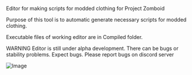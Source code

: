 Editor for making scripts for modded clothing for Project Zomboid

Purpose of this tool is to automatic generate necessary scripts for modded clothing.


Executable files of working editor are in Compiled folder.


WARNING
Editor is still under alpha development. There can be bugs or stability problems. Expect bugs.
Please report bugs on discord server

![Image](https://github.com/user-attachments/assets/d8178e91-28db-4593-b8cb-69add8bf7efd)
